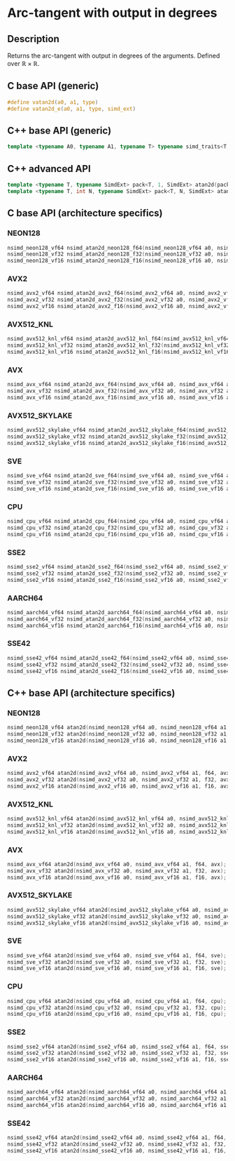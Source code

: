<!--

Copyright (c) 2019 Agenium Scale

Permission is hereby granted, free of charge, to any person obtaining a copy
of this software and associated documentation files (the "Software"), to deal
in the Software without restriction, including without limitation the rights
to use, copy, modify, merge, publish, distribute, sublicense, and/or sell
copies of the Software, and to permit persons to whom the Software is
furnished to do so, subject to the following conditions:

The above copyright notice and this permission notice shall be included in all
copies or substantial portions of the Software.

THE SOFTWARE IS PROVIDED "AS IS", WITHOUT WARRANTY OF ANY KIND, EXPRESS OR
IMPLIED, INCLUDING BUT NOT LIMITED TO THE WARRANTIES OF MERCHANTABILITY,
FITNESS FOR A PARTICULAR PURPOSE AND NONINFRINGEMENT. IN NO EVENT SHALL THE
AUTHORS OR COPYRIGHT HOLDERS BE LIABLE FOR ANY CLAIM, DAMAGES OR OTHER
LIABILITY, WHETHER IN AN ACTION OF CONTRACT, TORT OR OTHERWISE, ARISING FROM,
OUT OF OR IN CONNECTION WITH THE SOFTWARE OR THE USE OR OTHER DEALINGS IN THE
SOFTWARE.

-->

# Arc-tangent with output in degrees

## Description

Returns the arc-tangent with output in degrees of the arguments. Defined over $ℝ × ℝ$.

## C base API (generic)

```c
#define vatan2d(a0, a1, type)
#define vatan2d_e(a0, a1, type, simd_ext)
```

## C++ base API (generic)

```c++
template <typename A0, typename A1, typename T> typename simd_traits<T, NSIMD_SIMD>::simd_vector atan2d(A0 a0, A1 a1, T);
```

## C++ advanced API

```c++
template <typename T, typename SimdExt> pack<T, 1, SimdExt> atan2d(pack<T, 1, SimdExt> const& a0, pack<T, 1, SimdExt> const& a1);
template <typename T, int N, typename SimdExt> pack<T, N, SimdExt> atan2d(pack<T, N, SimdExt> const& a0, pack<T, N, SimdExt> const& a1);
```

## C base API (architecture specifics)

### NEON128

```c
nsimd_neon128_vf64 nsimd_atan2d_neon128_f64(nsimd_neon128_vf64 a0, nsimd_neon128_vf64 a1);
nsimd_neon128_vf32 nsimd_atan2d_neon128_f32(nsimd_neon128_vf32 a0, nsimd_neon128_vf32 a1);
nsimd_neon128_vf16 nsimd_atan2d_neon128_f16(nsimd_neon128_vf16 a0, nsimd_neon128_vf16 a1);
```

### AVX2

```c
nsimd_avx2_vf64 nsimd_atan2d_avx2_f64(nsimd_avx2_vf64 a0, nsimd_avx2_vf64 a1);
nsimd_avx2_vf32 nsimd_atan2d_avx2_f32(nsimd_avx2_vf32 a0, nsimd_avx2_vf32 a1);
nsimd_avx2_vf16 nsimd_atan2d_avx2_f16(nsimd_avx2_vf16 a0, nsimd_avx2_vf16 a1);
```

### AVX512_KNL

```c
nsimd_avx512_knl_vf64 nsimd_atan2d_avx512_knl_f64(nsimd_avx512_knl_vf64 a0, nsimd_avx512_knl_vf64 a1);
nsimd_avx512_knl_vf32 nsimd_atan2d_avx512_knl_f32(nsimd_avx512_knl_vf32 a0, nsimd_avx512_knl_vf32 a1);
nsimd_avx512_knl_vf16 nsimd_atan2d_avx512_knl_f16(nsimd_avx512_knl_vf16 a0, nsimd_avx512_knl_vf16 a1);
```

### AVX

```c
nsimd_avx_vf64 nsimd_atan2d_avx_f64(nsimd_avx_vf64 a0, nsimd_avx_vf64 a1);
nsimd_avx_vf32 nsimd_atan2d_avx_f32(nsimd_avx_vf32 a0, nsimd_avx_vf32 a1);
nsimd_avx_vf16 nsimd_atan2d_avx_f16(nsimd_avx_vf16 a0, nsimd_avx_vf16 a1);
```

### AVX512_SKYLAKE

```c
nsimd_avx512_skylake_vf64 nsimd_atan2d_avx512_skylake_f64(nsimd_avx512_skylake_vf64 a0, nsimd_avx512_skylake_vf64 a1);
nsimd_avx512_skylake_vf32 nsimd_atan2d_avx512_skylake_f32(nsimd_avx512_skylake_vf32 a0, nsimd_avx512_skylake_vf32 a1);
nsimd_avx512_skylake_vf16 nsimd_atan2d_avx512_skylake_f16(nsimd_avx512_skylake_vf16 a0, nsimd_avx512_skylake_vf16 a1);
```

### SVE

```c
nsimd_sve_vf64 nsimd_atan2d_sve_f64(nsimd_sve_vf64 a0, nsimd_sve_vf64 a1);
nsimd_sve_vf32 nsimd_atan2d_sve_f32(nsimd_sve_vf32 a0, nsimd_sve_vf32 a1);
nsimd_sve_vf16 nsimd_atan2d_sve_f16(nsimd_sve_vf16 a0, nsimd_sve_vf16 a1);
```

### CPU

```c
nsimd_cpu_vf64 nsimd_atan2d_cpu_f64(nsimd_cpu_vf64 a0, nsimd_cpu_vf64 a1);
nsimd_cpu_vf32 nsimd_atan2d_cpu_f32(nsimd_cpu_vf32 a0, nsimd_cpu_vf32 a1);
nsimd_cpu_vf16 nsimd_atan2d_cpu_f16(nsimd_cpu_vf16 a0, nsimd_cpu_vf16 a1);
```

### SSE2

```c
nsimd_sse2_vf64 nsimd_atan2d_sse2_f64(nsimd_sse2_vf64 a0, nsimd_sse2_vf64 a1);
nsimd_sse2_vf32 nsimd_atan2d_sse2_f32(nsimd_sse2_vf32 a0, nsimd_sse2_vf32 a1);
nsimd_sse2_vf16 nsimd_atan2d_sse2_f16(nsimd_sse2_vf16 a0, nsimd_sse2_vf16 a1);
```

### AARCH64

```c
nsimd_aarch64_vf64 nsimd_atan2d_aarch64_f64(nsimd_aarch64_vf64 a0, nsimd_aarch64_vf64 a1);
nsimd_aarch64_vf32 nsimd_atan2d_aarch64_f32(nsimd_aarch64_vf32 a0, nsimd_aarch64_vf32 a1);
nsimd_aarch64_vf16 nsimd_atan2d_aarch64_f16(nsimd_aarch64_vf16 a0, nsimd_aarch64_vf16 a1);
```

### SSE42

```c
nsimd_sse42_vf64 nsimd_atan2d_sse42_f64(nsimd_sse42_vf64 a0, nsimd_sse42_vf64 a1);
nsimd_sse42_vf32 nsimd_atan2d_sse42_f32(nsimd_sse42_vf32 a0, nsimd_sse42_vf32 a1);
nsimd_sse42_vf16 nsimd_atan2d_sse42_f16(nsimd_sse42_vf16 a0, nsimd_sse42_vf16 a1);
```

## C++ base API (architecture specifics)

### NEON128

```c
nsimd_neon128_vf64 atan2d(nsimd_neon128_vf64 a0, nsimd_neon128_vf64 a1, f64, neon128);
nsimd_neon128_vf32 atan2d(nsimd_neon128_vf32 a0, nsimd_neon128_vf32 a1, f32, neon128);
nsimd_neon128_vf16 atan2d(nsimd_neon128_vf16 a0, nsimd_neon128_vf16 a1, f16, neon128);
```

### AVX2

```c
nsimd_avx2_vf64 atan2d(nsimd_avx2_vf64 a0, nsimd_avx2_vf64 a1, f64, avx2);
nsimd_avx2_vf32 atan2d(nsimd_avx2_vf32 a0, nsimd_avx2_vf32 a1, f32, avx2);
nsimd_avx2_vf16 atan2d(nsimd_avx2_vf16 a0, nsimd_avx2_vf16 a1, f16, avx2);
```

### AVX512_KNL

```c
nsimd_avx512_knl_vf64 atan2d(nsimd_avx512_knl_vf64 a0, nsimd_avx512_knl_vf64 a1, f64, avx512_knl);
nsimd_avx512_knl_vf32 atan2d(nsimd_avx512_knl_vf32 a0, nsimd_avx512_knl_vf32 a1, f32, avx512_knl);
nsimd_avx512_knl_vf16 atan2d(nsimd_avx512_knl_vf16 a0, nsimd_avx512_knl_vf16 a1, f16, avx512_knl);
```

### AVX

```c
nsimd_avx_vf64 atan2d(nsimd_avx_vf64 a0, nsimd_avx_vf64 a1, f64, avx);
nsimd_avx_vf32 atan2d(nsimd_avx_vf32 a0, nsimd_avx_vf32 a1, f32, avx);
nsimd_avx_vf16 atan2d(nsimd_avx_vf16 a0, nsimd_avx_vf16 a1, f16, avx);
```

### AVX512_SKYLAKE

```c
nsimd_avx512_skylake_vf64 atan2d(nsimd_avx512_skylake_vf64 a0, nsimd_avx512_skylake_vf64 a1, f64, avx512_skylake);
nsimd_avx512_skylake_vf32 atan2d(nsimd_avx512_skylake_vf32 a0, nsimd_avx512_skylake_vf32 a1, f32, avx512_skylake);
nsimd_avx512_skylake_vf16 atan2d(nsimd_avx512_skylake_vf16 a0, nsimd_avx512_skylake_vf16 a1, f16, avx512_skylake);
```

### SVE

```c
nsimd_sve_vf64 atan2d(nsimd_sve_vf64 a0, nsimd_sve_vf64 a1, f64, sve);
nsimd_sve_vf32 atan2d(nsimd_sve_vf32 a0, nsimd_sve_vf32 a1, f32, sve);
nsimd_sve_vf16 atan2d(nsimd_sve_vf16 a0, nsimd_sve_vf16 a1, f16, sve);
```

### CPU

```c
nsimd_cpu_vf64 atan2d(nsimd_cpu_vf64 a0, nsimd_cpu_vf64 a1, f64, cpu);
nsimd_cpu_vf32 atan2d(nsimd_cpu_vf32 a0, nsimd_cpu_vf32 a1, f32, cpu);
nsimd_cpu_vf16 atan2d(nsimd_cpu_vf16 a0, nsimd_cpu_vf16 a1, f16, cpu);
```

### SSE2

```c
nsimd_sse2_vf64 atan2d(nsimd_sse2_vf64 a0, nsimd_sse2_vf64 a1, f64, sse2);
nsimd_sse2_vf32 atan2d(nsimd_sse2_vf32 a0, nsimd_sse2_vf32 a1, f32, sse2);
nsimd_sse2_vf16 atan2d(nsimd_sse2_vf16 a0, nsimd_sse2_vf16 a1, f16, sse2);
```

### AARCH64

```c
nsimd_aarch64_vf64 atan2d(nsimd_aarch64_vf64 a0, nsimd_aarch64_vf64 a1, f64, aarch64);
nsimd_aarch64_vf32 atan2d(nsimd_aarch64_vf32 a0, nsimd_aarch64_vf32 a1, f32, aarch64);
nsimd_aarch64_vf16 atan2d(nsimd_aarch64_vf16 a0, nsimd_aarch64_vf16 a1, f16, aarch64);
```

### SSE42

```c
nsimd_sse42_vf64 atan2d(nsimd_sse42_vf64 a0, nsimd_sse42_vf64 a1, f64, sse42);
nsimd_sse42_vf32 atan2d(nsimd_sse42_vf32 a0, nsimd_sse42_vf32 a1, f32, sse42);
nsimd_sse42_vf16 atan2d(nsimd_sse42_vf16 a0, nsimd_sse42_vf16 a1, f16, sse42);
```